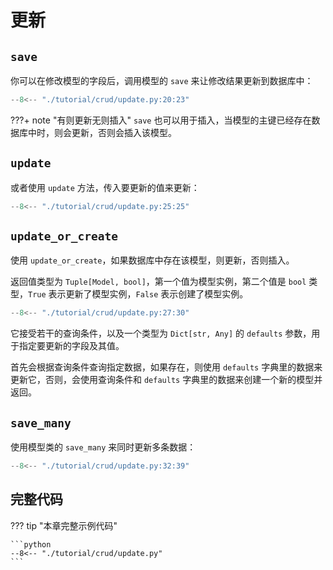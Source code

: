 # 更新

## `save`

你可以在修改模型的字段后，调用模型的 `save` 来让修改结果更新到数据库中：

```python hl_lines="4"
--8<-- "./tutorial/crud/update.py:20:23"
```

???+ note "有则更新无则插入"
    `save` 也可以用于插入，当模型的主键已经存在数据库中时，则会更新，否则会插入该模型。

## `update`

或者使用 `update` 方法，传入要更新的值来更新：

```python
--8<-- "./tutorial/crud/update.py:25:25"
```

## `update_or_create`

使用 `update_or_create`，如果数据库中存在该模型，则更新，否则插入。

返回值类型为 `Tuple[Model, bool]`，第一个值为模型实例，第二个值是 `bool` 类型，`True` 表示更新了模型实例，`False` 表示创建了模型实例。

```python
--8<-- "./tutorial/crud/update.py:27:30"
```

它接受若干的查询条件，以及一个类型为 `Dict[str, Any]` 的 `defaults` 参数，用于指定要更新的字段及其值。

首先会根据查询条件查询指定数据，如果存在，则使用 `defaults` 字典里的数据来更新它，否则，会使用查询条件和 `defaults` 字典里的数据来创建一个新的模型并返回。

## `save_many`

使用模型类的 `save_many` 来同时更新多条数据：

```python
--8<-- "./tutorial/crud/update.py:32:39"
```

## 完整代码

??? tip "本章完整示例代码"

    ```python
    --8<-- "./tutorial/crud/update.py"
    ```
